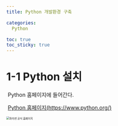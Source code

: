 ```yaml
---
title: Python 개발환경 구축

categories:
  Python

toc: true
toc_sticky: true
---
```


# 1-1 Python 설치

​	Python 홈페이지에 들어간다.

​	[Python 홈페이지(https://www.python.org/)](https://www.python.org/)

<img src="C:\Users\s2010\OneDrive\GitBLog\img\파이썬 공홈.JPG" alt="파이썬 공식 홈페이지" style="zoom:50%;" />